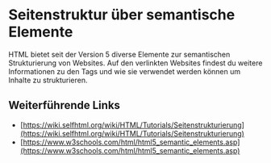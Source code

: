 # Seitenstruktur über semantische Elemente
HTML bietet seit der Version 5 diverse Elemente zur semantischen Strukturierung von Websites. Auf den verlinkten
Websites findest du weitere Informationen zu den Tags und wie sie verwendet werden können um Inhalte zu strukturieren.


## Weiterführende Links
- [https://wiki.selfhtml.org/wiki/HTML/Tutorials/Seitenstrukturierung](https://wiki.selfhtml.org/wiki/HTML/Tutorials/Seitenstrukturierung)
- [https://www.w3schools.com/html/html5_semantic_elements.asp](https://www.w3schools.com/html/html5_semantic_elements.asp)
